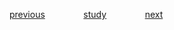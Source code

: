 
<a href="https://github.com/raphaelkaique1/study/blob/main/6-desenvolvimento_desktop/6.5-conectividade_e_comunicacao/comunicacao_em_rede.md">previous</a>⠀⠀⠀⠀⠀⠀<a href="https://github.com/raphaelkaique1/study#conectividade_e_comunicacao">study</a>⠀⠀⠀⠀⠀⠀<a href="https://github.com/raphaelkaique1/study/blob/main/6-desenvolvimento_desktop/6.6-seguranca_em_aplicacoes_desktop/praticas_de_seguranca.md">next</a>